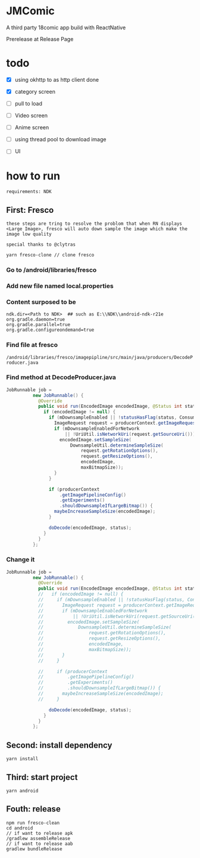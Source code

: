 # JMComic
A third party 18comic app build with ReactNative

Prerelease at Release Page

# todo

- [x] using okhttp to as http client done
- [x] category screen
- [ ] pull to load
- [ ] Video screen
- [ ] Anime screen
- [ ] using thread pool to download image
- [ ] UI


# how to run

`requirements: NDK`

## First: Fresco
`these steps are tring to resolve the problom that when RN displays <Large Image>, fresco will auto down sample the image which make the image low quality`


`special thanks to @clytras`

```
yarn fresco-clone // clone fresco
```
### Go to /android/libraries/fresco

### Add new file named   local.properties

### Content surposed to be
```
ndk.dir=<Path to NDK>  ## such as E:\\NDK\\android-ndk-r21e
org.gradle.daemon=true
org.gradle.parallel=true
org.gradle.configureondemand=true
```

### Find file at fresco
`/android/libraries/fresco/imagepipline/src/main/java/producers/DecodeProducer.java`

### Find method <ProgressiveDecoder> at DecodeProducer.java

``` java
JobRunnable job =
          new JobRunnable() {
            @Override
            public void run(EncodedImage encodedImage, @Status int status) {
              if (encodedImage != null) {
                if (mDownsampleEnabled || !statusHasFlag(status, Consumer.IS_RESIZING_DONE)) {
                  ImageRequest request = producerContext.getImageRequest();
                  if (mDownsampleEnabledForNetwork
                      || !UriUtil.isNetworkUri(request.getSourceUri())) {
                    encodedImage.setSampleSize(
                        DownsampleUtil.determineSampleSize(
                            request.getRotationOptions(),
                            request.getResizeOptions(),
                            encodedImage,
                            maxBitmapSize));
                  }
                }

                if (producerContext
                    .getImagePipelineConfig()
                    .getExperiments()
                    .shouldDownsampleIfLargeBitmap()) {
                  maybeIncreaseSampleSize(encodedImage);
                }

                doDecode(encodedImage, status);
              }
            }
          };
```

### Change it
``` java
JobRunnable job =
          new JobRunnable() {
            @Override
            public void run(EncodedImage encodedImage, @Status int status) {
            //   if (encodedImage != null) {
            //     if (mDownsampleEnabled || !statusHasFlag(status, Consumer.IS_RESIZING_DONE)) {
            //       ImageRequest request = producerContext.getImageRequest();
            //       if (mDownsampleEnabledForNetwork
            //           || !UriUtil.isNetworkUri(request.getSourceUri())) {
            //         encodedImage.setSampleSize(
            //             DownsampleUtil.determineSampleSize(
            //                 request.getRotationOptions(),
            //                 request.getResizeOptions(),
            //                 encodedImage,
            //                 maxBitmapSize));
            //       }
            //     }

            //     if (producerContext
            //         .getImagePipelineConfig()
            //         .getExperiments()
            //         .shouldDownsampleIfLargeBitmap()) {
            //       maybeIncreaseSampleSize(encodedImage);
            //     }

                doDecode(encodedImage, status);
              }
            }
          };
```

## Second: install dependency
```
yarn install
```

## Third: start project
```
yarn android
```


## Fouth: release
```
npm run fresco-clean
cd android
// if want to release apk
/gradlew assembleRelease
// if want to release aab
gradlew bundleRelease
```